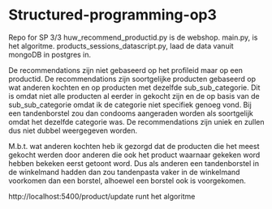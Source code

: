 # Structured-programming-op3
Repo for SP 3/3
huw_recommend_productid.py is de webshop.
main.py, is het algoritme.
products_sessions_datascript.py, laad de data vanuit mongoDB in postgres in.

De recommendations zijn niet gebaseerd op het profileid maar op een productid.
De recommendations zijn soortgelijke producten gebaseerd op wat anderen kochten en op producten met dezelfde sub_sub_categorie. 
Dit is omdat niet alle producten al eerder in gekocht zijn en de op basis van de sub_sub_categorie omdat ik de categorie niet specifiek genoeg vond.
Bij een tandenborstel zou dan condooms aangeraden worden als soortgelijk omdat het dezelfde categorie was. 
De recommendations zijn uniek en zullen dus niet dubbel weergegeven worden.

M.b.t. wat anderen kochten heb ik gezorgd dat de producten die het meest gekocht werden door anderen die ook het product waarnaar gekeken word hebben bekeken eerst getoont word.
Dus als anderen een tandenborstel in de winkelmand hadden dan zou tandenpasta vaker in de winkelmand voorkomen dan een borstel, alhoewel een borstel ook is voorgekomen.

http://localhost:5400/product/update runt het algoritme
